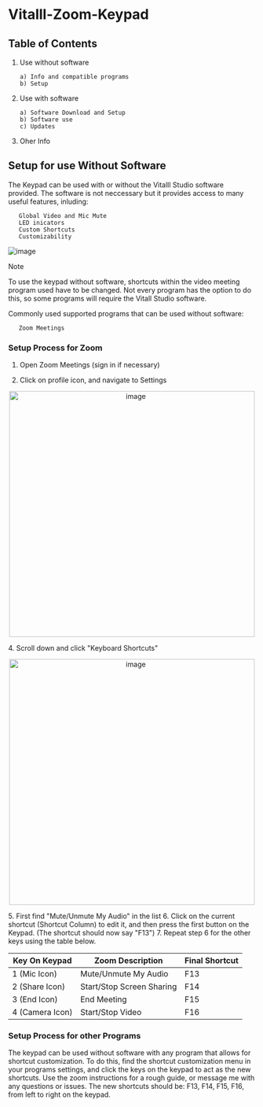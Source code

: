 # Vitalll-Zoom-Keypad

## Table of Contents
1. Use without software

       a) Info and compatible programs
       b) Setup

3. Use with software
   
       a) Software Download and Setup
       b) Software use
       c) Updates
4. Oher Info


## Setup for use **Without** Software 

The Keypad can be used with or without the Vitalll Studio software provided. The software is not neccessary but it provides access to many useful features, inluding:

       Global Video and Mic Mute
       LED inicators
       Custom Shortcuts
       Customizability 
![image](https://github.com/kwalczuk/Vitalll-Zoom-Keypad/assets/44985287/cf056fd0-6711-43fe-a4ee-46f8f6acd1b5)


> [!NOTE]
> To use the keypad without software, shortcuts within the video meeting program used have to be changed. Not every program has the option to do this, so some programs will require the Vitall Studio software. 


Commonly used supported programs that can be used without software:

       Zoom Meetings

### Setup Process for Zoom

1. Open Zoom Meetings (sign in if necessary)

3. Click on profile icon, and navigate to Settings
<p align="center">
       <img width="500" alt="image" src="https://github.com/kwalczuk/Vitalll-Zoom-Keypad/assets/44985287/b5997d9b-6eea-4f11-bd8d-2143fa96682b">
</p>
4. Scroll down and click "Keyboard Shortcuts"

<p align="center">
       <img width="500" alt="image" src="https://github.com/kwalczuk/Vitalll-Zoom-Keypad/assets/44985287/89640dea-3779-4698-a3ac-437eae8a3047">
</p>
5. First find "Mute/Unmute My Audio" in the list
6. Click on the current shortcut (Shortcut Column) to edit it, and then press the first button on the Keypad. (The shortcut should now say "F13")
7. Repeat step 6 for the other keys using the table below.


| Key On Keypad  | Zoom Description | Final Shortcut |
| -------------  | ------------- | ------------- |
| 1 (Mic Icon)  | Mute/Unmute My Audio  | F13 |
| 2 (Share Icon)  | Start/Stop Screen Sharing  | F14 |
| 3 (End Icon)  | End Meeting  | F15 |
| 4 (Camera Icon)  | Start/Stop Video  | F16 |

### Setup Process for other Programs

The keypad can be used without software with any program that allows for shortcut customization. To do this, find the shortcut customization menu in your programs settings, and click the keys on the keypad to act as the new shortcuts. Use the zoom instructions for a rough guide, or message me with any questions or issues. The new shortcuts should be: F13, F14, F15, F16, from left to right on the keypad.
